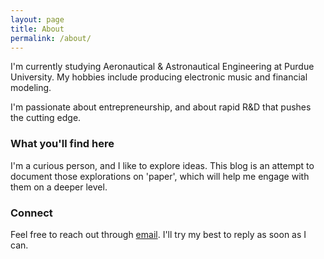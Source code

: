 ```yaml
---
layout: page
title: About
permalink: /about/
---
```


I'm currently studying Aeronautical & Astronautical Engineering at Purdue University. My hobbies include producing electronic music and financial modeling.

I'm passionate about entrepreneurship, and about rapid R&D that pushes the cutting edge.

### What you'll find here

I'm a curious person, and I like to explore ideas. This blog is an attempt to document those explorations on 'paper', which will help me engage with them on a deeper level. 

### Connect

Feel free to reach out through [email](mailto:nachiketmohan10@gmail.com). I'll try my best to reply as soon as I can.
